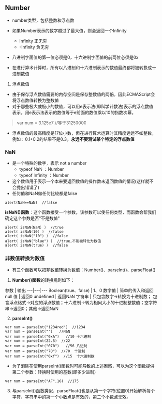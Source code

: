 ## Number
- number类型，包括整数和浮点数
- 如果Number表示的数字超过了最大值，则会返回一个Infinity 
  - Infinity 正无穷
  - -Infinity 负无穷

- 八进制字面值的第一位必须是0，十六进制字面值的前两位必须是0x
- 在进行算术计算时，所有以八进制和十六进制表示的数值最终都将被转换成十进制数值
1. 浮点数值
- 由于保存浮点数值需要的内存空间是保存整数值的两倍，因此ECMAScript会将浮点数值转换为整数值
- 对于那些极大或极小的数值，可以用e表示法(即科学计数法)表示的浮点数值表示。用e表示法表示的数值等于e前面的数值乘以10的指数次幂。

> var num = 3.125e7 //等于31250000

- 浮点数值的最高精度是17位小数，但在进行算术运算时其精度远远不如整数，例如：0.1+0.2的结果不是0.3。**永远不要测试某个特定的浮点数值**

### NaN
- 是一个特殊的数字，表示 not a number
    - typeof NaN ：Number
    - typeof Infinity ：Number
- 这个数值用于表示一个本来要返回数值的操作数未返回数值的情况(这样就不会抛出错误了)
- 任何值和NaN做任何比较都是false

```
alert(NaN==NaN)  //false
```
**isNaN()函数**：这个函数接受一个参数，该参数可以使任何类型，而函数会帮我们确定这个参数是否"不是数值"

```
alert( isNaN(NaN) )  //true
alert( isNaN(10) )  //false
alert( isNaN("10") )  //false
alert( isNaN("blue") )  //true,不能被转化为数值
alert( isNaN(true) )  //false
```
### 非数值转换为数值
- 有三个函数可以把非数值转换为数值：Number()、parseInt()、parseFloat()
1. **Number()函数**的转换规则如下：

参数 | 输出 
---|---|---
Boolean(true、false) | 1、0 
数字值 | 简单的传入和返回
null 值 | 返回0
undefined | 返回NaN
字符串 | 只包含数字->转换为十进制数； 包含浮点格式->对应的浮点数值；十六进制->转为相同大小的十进制整数值；空字符串->返回0；其他->返回NaN

2. **parseInt()**
```
var num = parseInt("1234red")  //1234
var num = parseInt("")   //NaN
var num = parseInt("0xA")   //10 十六进制
var num = parseInt(22.5)  //22
var num = parseInt("070")   //56 八进制
var num = parseInt("70")  //70  十进制
var num = parseInt("0xf")  //15  十六进制数
```
- 为了消除在使用parseInt()函数时可能导致的上述困惑，可以为这个函数提供第二个参数：转换时使用的基数(即多少进制)
```
var num = parseInt("AF",16)  //175
```

3. 与parseInt()函数类似，parseFloat()也是从第一个字符(位置0)开始解析每个字符，字符串中的第一个小数点是有效的，第二个小数点无效。